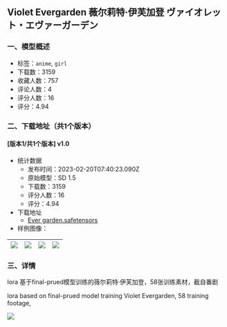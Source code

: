 ## Violet Evergarden 薇尔莉特·伊芙加登 ヴァイオレット・エヴァーガーデン
### 一、模型概述

- 标签：`anime`, `girl`
- 下载数：3159
- 收藏人数：757
- 评论人数：4
- 评分人数：16
- 评分：4.94

### 二、下载地址（共1个版本）

#### [版本1/共1个版本] v1.0

- 统计数据
  - 发布时间：2023-02-20T07:40:23.090Z
  - 原始模型：SD 1.5
  - 下载数：3159
  - 评分人数：16
  - 评分：4.94
- 下载地址
  - [Ever garden.safetensors](https://civitai.com/api/download/models/12976)
- 样例图像：

| <img src="https://image.civitai.com/xG1nkqKTMzGDvpLrqFT7WA/96bd8da0-8696-4697-430a-c5c48f69be00/width=450/125151.jpeg" /> | <img src="https://image.civitai.com/xG1nkqKTMzGDvpLrqFT7WA/d2e694a8-4c49-433c-e898-6cc1f18ed400/width=450/125157.jpeg" /> | <img src="https://image.civitai.com/xG1nkqKTMzGDvpLrqFT7WA/5c41a2c3-291b-44eb-297e-75e2abf3fe00/width=450/125156.jpeg" /> | <img src="https://image.civitai.com/xG1nkqKTMzGDvpLrqFT7WA/98898713-35e5-4fe4-396e-a5f1fba9de00/width=450/125155.jpeg" /> |
| ---- | ---- | ---- | ---- |


### 三、详情
<p>lora 基于final-prued模型训练的薇尔莉特·伊芙加登，58张训练素材，截自番剧</p><p>lora based on final-prued model training Violet Evergarden, 58 training footage,</p><img src="https://imagecache.civitai.com/xG1nkqKTMzGDvpLrqFT7WA/0478e181-5f1a-47bf-2c89-11cee23b3c00/width=525" />